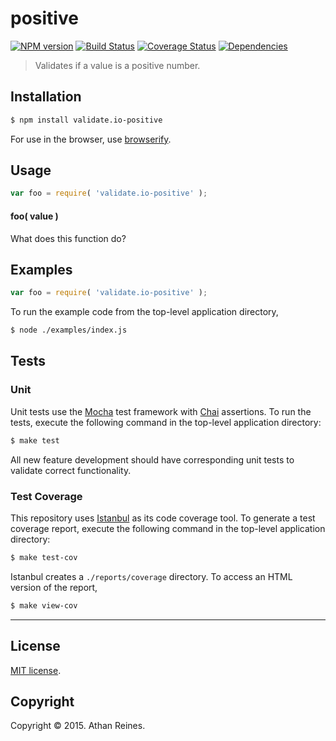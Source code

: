 positive
===
[![NPM version][npm-image]][npm-url] [![Build Status][travis-image]][travis-url] [![Coverage Status][coveralls-image]][coveralls-url] [![Dependencies][dependencies-image]][dependencies-url]

> Validates if a value is a positive number.


## Installation

``` bash
$ npm install validate.io-positive
```

For use in the browser, use [browserify](https://github.com/substack/node-browserify).


## Usage

``` javascript
var foo = require( 'validate.io-positive' );
```

#### foo( value )

What does this function do?


## Examples

``` javascript
var foo = require( 'validate.io-positive' );
```

To run the example code from the top-level application directory,

``` bash
$ node ./examples/index.js
```


## Tests

### Unit

Unit tests use the [Mocha](http://mochajs.org) test framework with [Chai](http://chaijs.com) assertions. To run the tests, execute the following command in the top-level application directory:

``` bash
$ make test
```

All new feature development should have corresponding unit tests to validate correct functionality.


### Test Coverage

This repository uses [Istanbul](https://github.com/gotwarlost/istanbul) as its code coverage tool. To generate a test coverage report, execute the following command in the top-level application directory:

``` bash
$ make test-cov
```

Istanbul creates a `./reports/coverage` directory. To access an HTML version of the report,

``` bash
$ make view-cov
```


---
## License

[MIT license](http://opensource.org/licenses/MIT). 


## Copyright

Copyright &copy; 2015. Athan Reines.


[npm-image]: http://img.shields.io/npm/v/validate.io-positive.svg
[npm-url]: https://npmjs.org/package/validate.io-positive

[travis-image]: http://img.shields.io/travis/validate-io/positive/master.svg
[travis-url]: https://travis-ci.org/validate-io/positive

[coveralls-image]: https://img.shields.io/coveralls/validate-io/positive/master.svg
[coveralls-url]: https://coveralls.io/r/validate-io/positive?branch=master

[dependencies-image]: http://img.shields.io/david/validate-io/positive.svg
[dependencies-url]: https://david-dm.org/validate-io/positive

[dev-dependencies-image]: http://img.shields.io/david/dev/validate-io/positive.svg
[dev-dependencies-url]: https://david-dm.org/dev/validate-io/positive

[github-issues-image]: http://img.shields.io/github/issues/validate-io/positive.svg
[github-issues-url]: https://github.com/validate-io/positive/issues
